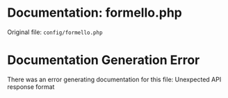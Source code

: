 # Documentation: formello.php

Original file: `config/formello.php`

# Documentation Generation Error

There was an error generating documentation for this file: Unexpected API response format
